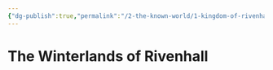 ```yaml
---
{"dg-publish":true,"permalink":"/2-the-known-world/1-kingdom-of-rivenhall/winterlands/winterlands/"}
---
```


# The Winterlands of Rivenhall